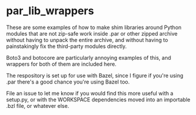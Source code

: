 # par_lib_wrappers

These are some examples of how to make shim libraries around Python
modules that are not zip-safe work inside .par or other zipped
archive without having to unpack the entire archive, and without
having to painstakingly fix the third-party modules directly.

Boto3 and botocore are particularly annoying examples of this, and
wrappers for both of them are included here.

The respository is set up for use with Bazel, since I figure if you're
using .par there's a good chance you're using Bazel too.

File an issue to let me know if you would find this more useful with a
setup.py, or with the WORKSPACE dependencies moved into an importable
.bzl file, or whatever else.
